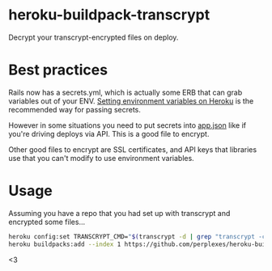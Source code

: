 # heroku-buildpack-transcrypt

Decrypt your transcrypt-encrypted files on deploy.

# Best practices

Rails now has a secrets.yml, which is actually some ERB that can grab variables out of your ENV. [Setting environment variables on Heroku](https://devcenter.heroku.com/articles/config-vars) is the recommended way for passing secrets.

However in some situations you need to put secrets into [app.json](https://devcenter.heroku.com/articles/app-json-schema) like if you're driving deploys via API. This is a good file to encrypt.

Other good files to encrypt are SSL certificates, and API keys that libraries use that you can't modify to use environment variables.

# Usage

Assuming you have a repo that you had set up with transcrypt and encrypted some files...

```bash
heroku config:set TRANSCRYPT_CMD="$(transcrypt -d | grep "transcrypt -c" | sed 's/^  //')"
heroku buildpacks:add --index 1 https://github.com/perplexes/heroku-buildpack-transcrypt
```

<3
